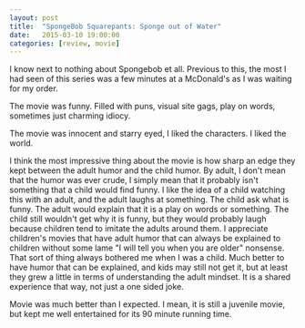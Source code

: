 ```yaml
---
layout: post
title:  "SpongeBob Squarepants: Sponge out of Water"
date:   2015-03-10 19:00:00
categories: [review, movie]
---
```

I know next to nothing about Spongebob et all. Previous to this, the most I had seen of this series was a few minutes at a McDonald's as I was waiting for my order.

The movie was funny. Filled with puns, visual site gags, play on words, sometimes just charming idiocy.

The movie was innocent and starry eyed, I liked the characters. I liked the world.

I think the most impressive thing about the movie is how sharp an edge they kept between the adult humor and the child humor. By adult, I don't mean that the humor was ever crude, I simply mean that it probably isn't something that a child would find funny. I like the idea of a child watching this with an adult, and the adult laughs at something. The child ask what is funny. The adult would explain that it is a play on words or something. The child still wouldn't get why it is funny, but they would probably laugh because children tend to imitate the adults around them. I appreciate children's movies that have adult humor that can always be explained to children without some lame "I will tell you when you are older" nonsense. That sort of thing always bothered me when I was a child. Much better to have humor that can be explained, and kids may still not get it, but at least they grew a little in terms of understanding the adult mindset. It is a shared experience that way, not just a one sided joke.

Movie was much better than I expected. I mean, it is still a juvenile movie, but kept me well entertained for its 90 minute running time.
